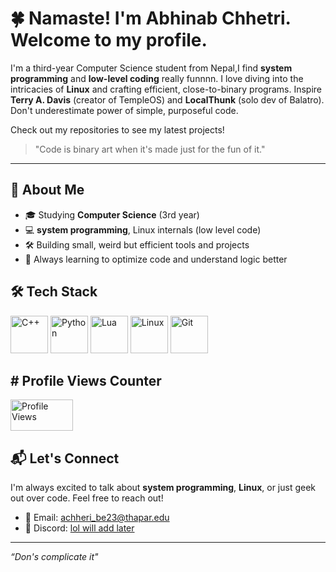 # 🍀 Namaste! I'm Abhinab Chhetri. Welcome to my profile.

I'm a third-year Computer Science student from Nepal,I find **system programming** and **low-level coding** really funnnn. I love diving into the intricacies of **Linux** and crafting efficient, close-to-binary programs. Inspire **Terry A. Davis** (creator of TempleOS) and **LocalThunk** (solo dev of Balatro). Don't underestimate power of simple, purposeful code.

Check out my repositories to see my latest projects!

> "Code is binary art when it's made just for the fun of it."  
---

## 🚀 About Me
- 🎓 Studying **Computer Science** (3rd year)
- 💻 **system programming**, Linux internals (low level code)
- 🛠️ Building small, weird but efficient tools and projects 
- 🌱 Always learning to optimize code and understand logic better


## 🛠️ Tech Stack
<img src="https://cdn.jsdelivr.net/gh/devicons/devicon/icons/cplusplus/cplusplus-original.svg" alt="C++" height="60"/> <img src="https://cdn.jsdelivr.net/gh/devicons/devicon/icons/python/python-original.svg" alt="Python" height="60"/> <img src="https://cdn.jsdelivr.net/gh/devicons/devicon/icons/lua/lua-original.svg" alt="Lua" height="60"/> <img src="https://cdn.jsdelivr.net/gh/devicons/devicon/icons/linux/linux-original.svg" alt="Linux" height="60"/> <img src="https://cdn.jsdelivr.net/gh/devicons/devicon/icons/git/git-original.svg" alt="Git" height="60"/>


## # Profile Views Counter
<img src="https://komarev.com/ghpvc/?username=ABHINAB-CHHETRI&style=flat&color=brightgreen&label=Views" alt="Profile Views" width="100" height="50" />

## 📬 Let's Connect
I'm always excited to talk about **system programming**, **Linux**, or just geek out over code. Feel free to reach out!

- 📧 Email: [achheri_be23@thapar.edu](mailto:achheri_be23@thapar.edu)
- 💬 Discord: [lol will add later](#)

---
*“Don's complicate it"*

